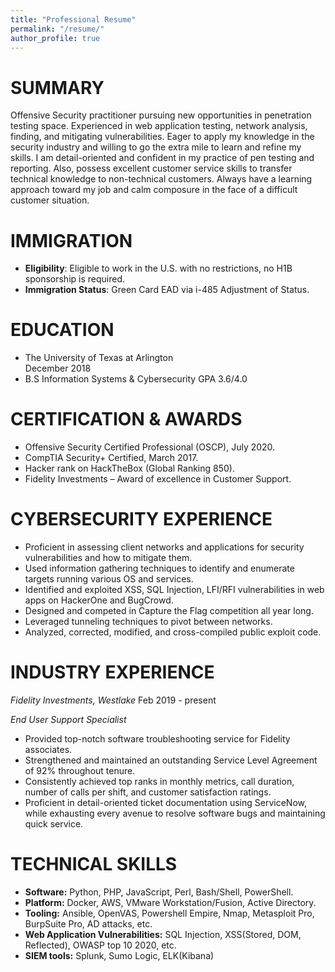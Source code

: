 ```yaml
---
title: "Professional Resume"
permalink: "/resume/"
author_profile: true
---
```



# SUMMARY

Offensive Security practitioner pursuing new opportunities in penetration testing space. Experienced in web application testing, network analysis, finding, and mitigating vulnerabilities. Eager to apply my knowledge in the security industry and willing to go the extra mile to learn and refine my skills. I am detail-oriented and confident in my practice of pen testing and reporting. Also, possess excellent customer service skills to transfer technical knowledge to non-technical customers. Always have a learning approach toward my job and calm composure in the face of a difficult customer situation.

# IMMIGRATION

- **Eligibility**: Eligible to work in the U.S. with no restrictions, no H1B sponsorship is required.
- **Immigration Status**: Green Card EAD via i-485 Adjustment of Status.

# EDUCATION

- The University of Texas at Arlington                                        
  December 2018
- B.S Information Systems &amp; Cybersecurity GPA 3.6/4.0

# CERTIFICATION &amp; AWARDS

- Offensive Security Certified Professional (OSCP), July 2020.
- CompTIA Security+ Certified, March 2017.
- Hacker rank on HackTheBox (Global Ranking 850).
- Fidelity Investments – Award of excellence in Customer Support.

# CYBERSECURITY EXPERIENCE

- Proficient in assessing client networks and applications for security vulnerabilities and how to mitigate them.
- Used information gathering techniques to identify and enumerate targets running various OS and services.
- Identified and exploited XSS, SQL Injection, LFI/RFI vulnerabilities in web apps on HackerOne and BugCrowd.
- Designed and competed in Capture the Flag competition all year long.
- Leveraged tunneling techniques to pivot between networks.
- Analyzed, corrected, modified, and cross-compiled public exploit code.

# INDUSTRY EXPERIENCE

*Fidelity Investments, Westlake*
Feb 2019 - present

_End User Support Specialist_

- Provided top-notch software troubleshooting service for Fidelity associates.
- Strengthened and maintained an outstanding Service Level Agreement of 92% throughout tenure.
- Consistently achieved top ranks in monthly metrics, call duration, number of calls per shift, and customer satisfaction ratings.
- Proficient in detail-oriented ticket documentation using ServiceNow, while exhausting every avenue to resolve software bugs and maintaining quick service.

# TECHNICAL SKILLS

-  **Software:**  Python, PHP, JavaScript, Perl, Bash/Shell, PowerShell.
-  **Platform:**  Docker, AWS, VMware Workstation/Fusion, Active Directory.
-  **Tooling:** Ansible, OpenVAS, Powershell Empire, Nmap, Metasploit Pro, BurpSuite Pro, AD attacks, etc.
- **Web Application Vulnerabilities:** SQL Injection, XSS(Stored, DOM, Reflected), OWASP top 10 2020, etc.
- **SIEM tools:** Splunk, Sumo Logic, ELK(Kibana)
